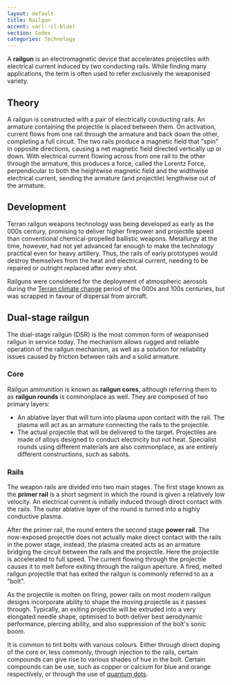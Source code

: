 ```yaml
---
layout: default
title: Railgun
accent: var(--cl-blue)
section: Codex
categories: Technology
---
```

A **railgun** is an electromagnetic device that accelerates projectiles with electrical current
induced by two conducting rails. While finding many applications, the term is often used to refer
exclusively the weaponised variety.

## Theory
A railgun is constructed with a pair of electrically conducting rails. An armature containing the
projectile is placed between them. On activation, current flows from one rail through the armature
and back down the other, completing a full circuit. The two rails produce a magnetic field that
"spin" in opposite directions, causing a net magnetic field directed vertically up or down. With
electrical current flowing across from one rail to the other through the armature, this produces
a force, called the Lorentz Force, perpendicular to both the heightwise magnetic field and the
widthwise electrical current, sending the armature (and projectile) lengthwise out of the armature.

## Development
Terran railgun weapons technology was being developed as early as the 000s century, promising to
deliver higher firepower and projectile speed than conventional chemical-propelled ballistic
weapons. Metallurgy at the time, however, had not yet advanced far enough to make the technology
practical even for heavy artillery. Thus, the rails of early prototypes would destroy themselves from
the heat and electrical current, needing to be repaired or outright replaced after every shot.

Railguns were considered for the deployment of atmospheric aerosols during the
[Terran climate change](Terran_Climate_Change) period of the 000s and 100s centuries, but was
scrapped in favour of dispersal from aircraft.

## Dual-stage railgun
The dual-stage railgun (DSR) is the most common form of weaponised railgun in service today. The
mechanism allows rugged and reliable operation of the railgun mechanism, as well as a solution for
reliability issues caused by friction between rails and a solid armature.

### Core
Railgun ammunition is known as **railgun cores**, although referring them to as **railgun rounds**
is commonplace as well. They are composed of two primary layers:

* An ablative layer that will turn into plasma upon contact with the rail. The plasma will
act as an armature connecting the rails to the projectile.
* The actual projectile that will be delivered to the target. Projectiles are made of alloys
designed to conduct electricity but not heat. Specialist rounds using different materials are
also commonplace, as are entirely different constructions, such as sabots.

### Rails
The weapon rails are divided into two main stages. The first stage known as the **primer rail**
is a short segment in which the round is given a relatively low velocity. An electrical current is
initially induced through direct contact with the rails. The outer ablative layer of the round is
turned into a highly conductive plasma.

After the primer rail, the round enters the second stage **power rail**. The now-exposed projectile
does not actually make direct contact with the rails in the power stage, instead, the plasma created
acts as an armature bridging the circuit between the rails and the projectile. Here the projectile
is accelerated to full speed. The current flowing through the projectile causes it to melt before
exiting through the railgun aperture. A fired, melted railgun projectile that has exited the railgun
is commonly referred to as a "bolt".

As the projectile is molten on firing, power rails on most modern railgun designs incorporate
ability to shape the moving projectile as it passes through. Typically, an exiting projectile
will be extruded into a very elongated needle shape, optimised to both deliver best aerodynamic
performance, piercing ability, and also suppression of the bolt's sonic boom.

It is common to tint bolts with various colours. Either through direct doping of the core or, less
commonly, through injection to the rails, certain compounds can give rise to various shades of hue
in the bolt. Certain compounds can be use, such as copper or calcium for blue and orange
respectively, or through the use of [quantum dots](Quantum_Dots).

